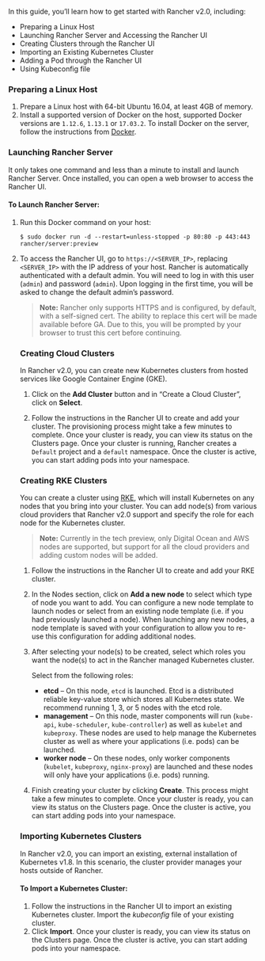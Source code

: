 

<p>In this guide, you’ll learn how to get started with Rancher v2.0, including:</p>

<ul>
  <li>Preparing a Linux Host</li>
  <li>Launching Rancher Server and Accessing the Rancher UI</li>
  <li>Creating Clusters through the Rancher UI</li>
  <li>Importing an Existing Kubernetes Cluster</li>
  <li>Adding a Pod through the Rancher UI</li>
  <li>Using Kubeconfig file</li>
</ul>

<p><a id="prepare-host"></a></p>

<h3 id="preparing-a-linux-host">Preparing a Linux Host</h3>

<ol>
  <li>Prepare a Linux host with 64-bit Ubuntu 16.04, at least 4GB of memory.</li>
  <li>Install a supported version of Docker on the host, supported Docker versions are <code class="highlighter-rouge">1.12.6</code>, <code class="highlighter-rouge">1.13.1</code> or <code class="highlighter-rouge">17.03.2</code>. To install Docker on the server, follow the instructions from <a href="https://docs.docker.com/engine/installation/linux/docker-ce/ubuntu/">Docker</a>.</li>
</ol>

<p><a id="launch-rancher"></a></p>

<h3 id="launching-rancher-server">Launching Rancher Server</h3>

<p>It only takes one command and less than a minute to install and launch Rancher Server. Once installed, you can open a web browser to access the Rancher UI.</p>

<h4 id="to-launch-rancher-server">To Launch Rancher Server:</h4>

<ol>
  <li>
    <p>Run this Docker command on your host:</p>

   <div class="highlighter-rouge"><pre class="highlight"><code><span class="gp">$ </span>sudo docker run -d --restart<span class="o">=</span>unless-stopped -p 80:80 -p 443:443 rancher/server:preview
</code></pre>
    </div>
  </li>
  <li>
    <p>To access the Rancher UI, go to <code class="highlighter-rouge">https://&lt;SERVER_IP&gt;</code>, replacing <code class="highlighter-rouge">&lt;SERVER_IP&gt;</code> with the IP address of your host. Rancher is automatically authenticated with a default admin. You will need to log in with this user (<code class="highlighter-rouge">admin</code>) and password (<code class="highlighter-rouge">admin</code>). Upon logging in the first time, you will be asked to change the default admin’s password.</p>

   <blockquote>
      <p><strong>Note:</strong> Rancher only supports HTTPS and is configured, by default, with a self-signed cert.  The ability to replace this cert will be made available before GA.  Due to this, you will be prompted by your browser to trust this cert before continuing.</p>
    </blockquote>
  </li>

<h3 id="creating-cloud-clusters">Creating Cloud Clusters</h3>

<p>In Rancher v2.0, you can create new Kubernetes clusters from hosted services like Google Container Engine (GKE).</p>

<ol>
  <li>
    <p>Click on the <strong>Add Cluster</strong> button and in “Create a Cloud Cluster”, click on <strong>Select</strong>.</p>
  </li>
  <li>
    <p>Follow the instructions in the Rancher UI to create and add your cluster. The provisioning process might take a few minutes to complete. Once your cluster is ready, you can view its status on the Clusters page. Once your cluster is running, Rancher creates a <code class="highlighter-rouge">Default</code> project and a <code class="highlighter-rouge">default</code> namespace. Once the cluster is active, you can start adding pods into your namespace.</p>
  </li>
</ol>

<h3 id="creating-rke-clusters">Creating RKE Clusters</h3>

<p>You can create a cluster using <a href="https://github.com/rancher/rke">RKE</a>, which will install Kubernetes on any nodes that you bring into your cluster. You can add node(s) from various cloud providers that Rancher v2.0 support and specify the role for each node for the Kubernetes cluster.</p>

<blockquote>
  <p><strong>Note:</strong> Currently in the tech preview, only Digital Ocean and AWS nodes are supported, but support for all the cloud providers and adding custom nodes will be added.</p>
</blockquote>

<!--
If you're adding a custom host, note these requirements:

* Typically, Rancher automatically detects the IP address to register the host.
  * If the host is behind a NAT or the same machine that is running the `rancher/server` container, you might need to explicitly specify its IP address. To do so, click **Show advanced options**, and then enter the **Registration IP Address**.
* The host agent initiates a connection to the server, so make sure firewalls or security groups allow it to reach the URL in the command.
* All hosts in the environment must to allow traffic between each other for cross-host networking
  * IPSec: `500/udp` and `4500/udp`
  * VXLAN: `4789/udp`
-->

<ol>
  <li>
    <p>Follow the instructions in the Rancher UI to create and add your RKE cluster.</p>
  </li>
  <li>
    <p>In the Nodes section, click on <strong>Add a new node</strong> to select which type of node you want to add. You can configure a new node template to launch nodes or select from an existing node template (i.e. if you had previously launched a node). When launching any new nodes, a node template is saved with your configuration to allow you to re-use this configuration for adding additional nodes.</p>
  </li>
  <li>
    <p>After selecting your node(s) to be created, select which roles you want the node(s) to act in the Rancher managed Kubernetes cluster.</p>

   <p>Select from the following roles:</p>
   <ul>
      <li><strong>etcd</strong> – On this node, <code class="highlighter-rouge">etcd</code> is launched. Etcd is a distributed reliable key-value store which stores all Kubernetes state. We recommend running 1, 3, or 5 nodes with the etcd role.</li>
      <li><strong>management</strong> – On this node, master components will run (<code class="highlighter-rouge">kube-api</code>, <code class="highlighter-rouge">kube-scheduler</code>, <code class="highlighter-rouge">kube-controller</code>) as well as <code class="highlighter-rouge">kubelet</code> and <code class="highlighter-rouge">kubeproxy</code>. These nodes are used to help manage the Kubernetes cluster as well as where your applications (i.e. pods) can be launched.</li>
      <li><strong>worker node</strong> – On these nodes, only worker components (<code class="highlighter-rouge">kubelet</code>, <code class="highlighter-rouge">kubeproxy</code>, <code class="highlighter-rouge">nginx-proxy</code>) are launched and these nodes will only have your applications (i.e. pods) running.</li>
    </ul>
  </li>
  <li>
    <p>Finish creating your cluster by clicking <strong>Create</strong>. This process might take a few minutes to complete. Once your cluster is ready, you can view its status on the Clusters page. Once the cluster is active, you can start adding pods into your namespace.</p>
  </li>
</ol>

<h3 id="importing-kubernetes-clusters">Importing Kubernetes Clusters</h3>

<p>In Rancher v2.0, you can import an existing, external installation of Kubernetes v1.8. In this scenario, the cluster provider manages your hosts outside of Rancher.</p>

<h4 id="to-import-a-kubernetes-cluster">To Import a Kubernetes Cluster:</h4>

<ol>
  <li>Follow the instructions in the Rancher UI to import an existing Kubernetes cluster. Import the <em>kubeconfig</em> file of your existing cluster.</li>
  <li>Click <strong>Import</strong>. Once your cluster is ready, you can view its status on the Clusters page. Once the cluster is active, you can start adding pods into your namespace.</li>
</ol>


